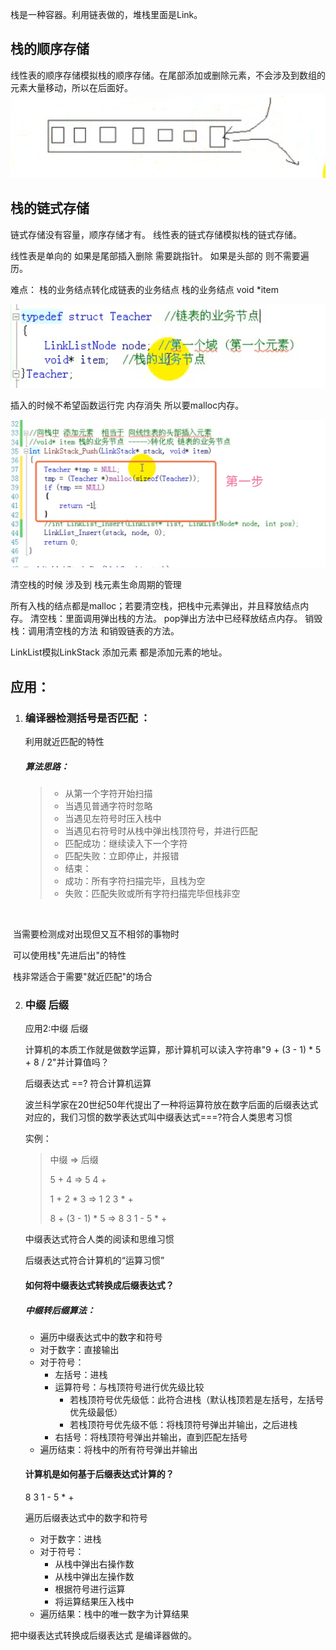 栈是一种容器。利用链表做的，堆栈里面是Link。

## 栈的顺序存储
线性表的顺序存储模拟栈的顺序存储。在尾部添加或删除元素，不会涉及到数组的元素大量移动，所以在后面好。
![1892989-5f530e057ac5ffe0](assets/1892989-5f530e057ac5ffe0.png)

## 栈的链式存储
链式存储没有容量，顺序存储才有。
线性表的链式存储模拟栈的链式存储。

线性表是单向的 如果是尾部插入删除 需要跳指针。
如果是头部的 则不需要遍历。

难点：
栈的业务结点转化成链表的业务结点
栈的业务结点  void *item

![1892989-1bdf3402ad0df0ed](assets/1892989-1bdf3402ad0df0ed.png)

插入的时候不希望函数运行完 内存消失 所以要malloc内存。

![1892989-a97914169cdbae5e](assets/1892989-a97914169cdbae5e.png)

清空栈的时候 涉及到 栈元素生命周期的管理

所有入栈的结点都是malloc；若要清空栈，把栈中元素弹出，并且释放结点内存。
清空栈：里面调用弹出栈的方法。
pop弹出方法中已经释放结点内存。
销毁栈：调用清空栈的方法 和销毁链表的方法。

LinkList模拟LinkStack
添加元素 都是添加元素的地址。

## 应用：

1. ### 编译器检测括号是否匹配 ：

   利用就近匹配的特性

   ##### 算法思路：

   >- 从第一个字符开始扫描
   >- 当遇见普通字符时忽略
   >- 当遇见左符号时压入栈中
   >- 当遇见右符号时从栈中弹出栈顶符号，并进行匹配
   >  - 匹配成功：继续读入下一个字符
   >  - 匹配失败：立即停止，并报错
   >- 结束：
   >  - 成功：所有字符扫描完毕，且栈为空
   >  - 失败：匹配失败或所有字符扫描完毕但栈非空

​	

​	当需要检测成对出现但又互不相邻的事物时

​	可以使用栈"先进后出"的特性

​	栈非常适合于需要"就近匹配"的场合

2. ### 中缀 后缀

   应用2:中缀	后缀
   
   计算机的本质工作就是做数学运算，那计算机可以读入字符串"9 + (3 - 1) * 5 + 8 / 2"并计算值吗？
   
   后缀表达式 ==? 符合计算机运算
   
   波兰科学家在20世纪50年代提出了一种将运算符放在数字后面的后缀表达式对应的，我们习惯的数学表达式叫中缀表达式===?符合人类思考习惯
   
   实例：
   
   >中缀 => 后缀
   >
   >5 + 4 => 5 4 +	
   >
   >1 + 2 * 3 => 1 2 3 * +
   >
   >8 + (3 - 1) * 5 => 8 3 1 - 5 * +
   
   中缀表达式符合人类的阅读和思维习惯
   
   后缀表达式符合计算机的“运算习惯”
   
   #### 如何将中缀表达式转换成后缀表达式？
   
   ##### 中缀转后缀算法：
   
   - 遍历中缀表达式中的数字和符号
   - 对于数字：直接输出
   - 对于符号：
     - 左括号：进栈
     - 运算符号：与栈顶符号进行优先级比较
       - 若栈顶符号优先级低：此符合进栈（默认栈顶若是左括号，左括号优先级最低）
       - 若栈顶符号优先级不低：将栈顶符号弹出并输出，之后进栈
     - 右括号：将栈顶符号弹出并输出，直到匹配左括号
   - 遍历结束：将栈中的所有符号弹出并输出
   
   #### 计算机是如何基于后缀表达式计算的？
   
   8 3 1 - 5 * +
   
   遍历后缀表达式中的数字和符号
   
   - 对于数字：进栈
   - 对于符号：
     - 从栈中弹出右操作数
     - 从栈中弹出左操作数
     - 根据符号进行运算
     - 将运算结果压入栈中
   - 遍历结果：栈中的唯一数字为计算结果



把中缀表达式转换成后缀表达式 是编译器做的。